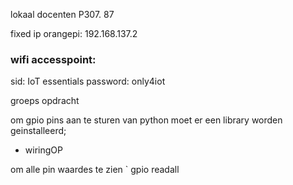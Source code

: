 lokaal docenten P307. 87

fixed ip orangepi: 192.168.137.2

### wifi accesspoint: 
sid: IoT essentials
password: only4iot



groeps opdracht


om gpio pins aan te sturen van python moet er een library worden geinstalleerd;
- wiringOP


om alle pin waardes te zien
` gpio readall
